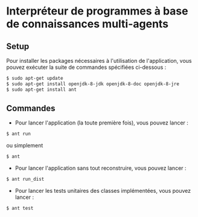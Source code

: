 # Interpréteur de programmes à base de connaissances multi-agents

## Setup
Pour installer les packages nécessaires à l'utilisation de l'application, vous pouvez exécuter la suite de commandes spécifiées ci-dessous :
```sh
$ sudo apt-get update
$ sudo apt-get install openjdk-8-jdk openjdk-8-doc openjdk-8-jre
$ sudo apt-get install ant
```

## Commandes
- Pour lancer l'application (la toute première fois), vous pouvez lancer :
```bash
$ ant run
```
ou simplement
```bash
$ ant
```
- Pour lancer l'application sans tout reconstruire, vous pouvez lancer :
```bash
$ ant run_dist
```

- Pour lancer les tests unitaires des classes implémentées, vous pouvez lancer :
```bash
$ ant test
```
